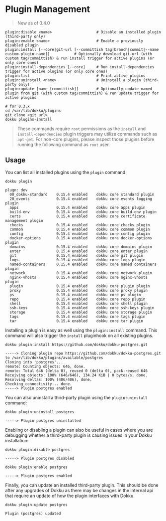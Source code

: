 # Plugin Management

> New as of 0.4.0

```
plugin:disable <name>                    # Disable an installed plugin (third-party only)
plugin:enable <name>                     # Enable a previously disabled plugin
plugin:install [--core|git-url [--committish tag|branch|commit|--name custom-plugin-name]]           # Optionally download git-url (with custom tag/committish) & run install trigger for active plugins (or only core ones)
plugin:install-dependencies [--core]     # Run install-dependencies trigger for active plugins (or only core ones)
plugin:list                              # Print active plugins
plugin:uninstall <name>                  # Uninstall a plugin (third-party only)
plugin:update [name [committish]]        # Optionally update named plugin from git (with custom tag/committish) & run update trigger for active plugins
```

```shell
# for 0.3.x
cd /var/lib/dokku/plugins
git clone <git url>
dokku plugins-install
```

> These commands require `root` permissions as the `install` and `install-dependencies` plugin triggers may utilize commands such as `apt-get`. For non-core plugins, please inspect those plugins before running the following command as `root` user.

## Usage

You can list all installed plugins using the `plugin` command:

```shell
dokku plugin
```

```
plugn: dev
  00_dokku-standard    0.15.4 enabled    dokku core standard plugin
  20_events            0.15.4 enabled    dokku core events logging plugin
  apps                 0.15.4 enabled    dokku core apps plugin
  build-env            0.15.4 enabled    dokku core build-env plugin
  certs                0.15.4 enabled    dokku core certificate management plugin
  checks               0.15.4 enabled    dokku core checks plugin
  common               0.15.4 enabled    dokku core common plugin
  config               0.15.4 enabled    dokku core config plugin
  docker-options       0.15.4 enabled    dokku core docker-options plugin
  domains              0.15.4 enabled    dokku core domains plugin
  enter                0.15.4 enabled    dokku core enter plugin
  git                  0.15.4 enabled    dokku core git plugin
  logs                 0.15.4 enabled    dokku core logs plugin
  named-containers     0.15.4 enabled    dokku core named containers plugin
  network              0.15.4 enabled    dokku core network plugin
  nginx-vhosts         0.15.4 enabled    dokku core nginx-vhosts plugin
  plugin               0.15.4 enabled    dokku core plugin plugin
  proxy                0.15.4 enabled    dokku core proxy plugin
  ps                   0.15.4 enabled    dokku core ps plugin
  repo                 0.15.4 enabled    dokku core repo plugin
  shell                0.15.4 enabled    dokku core shell plugin
  ssh-keys             0.15.4 enabled    dokku core ssh-keys plugin
  storage              0.15.4 enabled    dokku core storage plugin
  tags                 0.15.4 enabled    dokku core tags plugin
  tar                  0.15.4 enabled    dokku core tar plugin
```

Installing a plugin is easy as well using the `plugin:install` command. This command will also trigger the `install` pluginhook on all existing plugins.

```shell
dokku plugin:install https://github.com/dokku/dokku-postgres.git
```

```
-----> Cloning plugin repo https://github.com/dokku/dokku-postgres.git to /var/lib/dokku/plugins/available/postgres
Cloning into 'postgres'...
remote: Counting objects: 646, done.
remote: Total 646 (delta 0), reused 0 (delta 0), pack-reused 646
Receiving objects: 100% (646/646), 134.24 KiB | 0 bytes/s, done.
Resolving deltas: 100% (406/406), done.
Checking connectivity... done.
-----> Plugin postgres enabled
```

You can also uninstall a third-party plugin using the `plugin:uninstall` command:

```shell
dokku plugin:uninstall postgres
```

```
-----> Plugin postgres uninstalled
```

Enabling or disabling a plugin can also be useful in cases where you are debugging whether a third-party plugin is causing issues in your Dokku installation:

```shell
dokku plugin:disable postgres
```

```
-----> Plugin postgres disabled
```

```shell
dokku plugin:enable postgres
```

```
-----> Plugin postgres enabled
```

Finally, you can update an installed third-party plugin. This should be done after any upgrades of Dokku as there may be changes in the internal api that require an update of how the plugin interfaces with Dokku.

```shell
dokku plugin:update postgres
```

```
Plugin (postgres) updated
```
